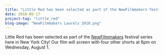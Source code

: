 ```yaml
---
title: "Little Red has been selected as part of the NewFilmmakers festival"
date: 2018-06-17
project-tag: "little_red"  
blog-image: "NewFilmmakers Laurels 2018.png"
---
```

Little Red has been selected as part of the <a href="http://www.newfilmmakers.com/">NewFilmmakers</a> festival series here in New York City! Our film will screen with four other shorts at 6pm on Wednesday, August 1.
